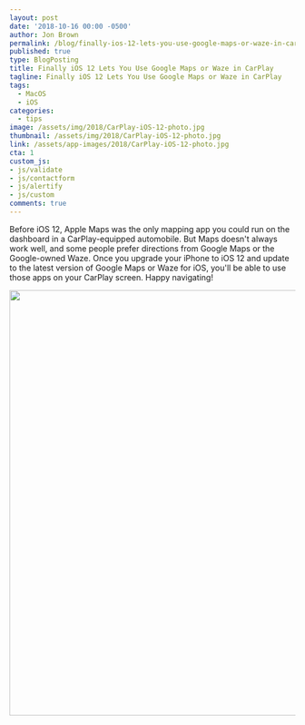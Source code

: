 ```yaml
---
layout: post
date: '2018-10-16 00:00 -0500'
author: Jon Brown
permalink: /blog/finally-ios-12-lets-you-use-google-maps-or-waze-in-carplay/
published: true
type: BlogPosting
title: Finally iOS 12 Lets You Use Google Maps or Waze in CarPlay
tagline: Finally iOS 12 Lets You Use Google Maps or Waze in CarPlay
tags:
  - MacOS
  - iOS
categories:
  - tips
image: /assets/img/2018/CarPlay-iOS-12-photo.jpg
thumbnail: /assets/img/2018/CarPlay-iOS-12-photo.jpg
link: /assets/app-images/2018/CarPlay-iOS-12-photo.jpg
cta: 1
custom_js:
- js/validate
- js/contactform
- js/alertify
- js/custom
comments: true
---
```

Before iOS 12, Apple Maps was the only mapping app you could run on the
dashboard in a CarPlay-equipped automobile. But Maps doesn't always work
well, and some people prefer directions from Google Maps or the
Google-owned Waze. Once you upgrade your iPhone to iOS 12 and update to
the latest version of Google Maps or Waze for iOS, you'll be able to use
those apps on your CarPlay screen. Happy navigating!

<img src="{{ site.site_cdn }}/assets/img/blog/2018/carplay/image2.png" class="img-fluid rounded m-2" width="750" />
